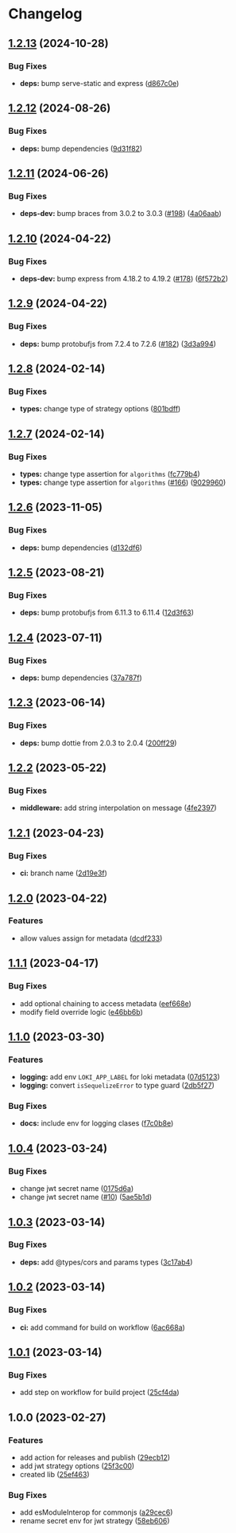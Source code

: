 # Changelog

## [1.2.13](https://github.com/JoshAlexis/utils-abstractions/compare/v1.2.12...v1.2.13) (2024-10-28)


### Bug Fixes

* **deps:** bump serve-static and express ([d867c0e](https://github.com/JoshAlexis/utils-abstractions/commit/d867c0ecfb5c3385014f79724f54fa934ac2ce46))

## [1.2.12](https://github.com/JoshAlexis/utils-abstractions/compare/v1.2.11...v1.2.12) (2024-08-26)


### Bug Fixes

* **deps:** bump dependencies ([9d31f82](https://github.com/JoshAlexis/utils-abstractions/commit/9d31f82d06d36f857683f90978fc90d6ef3e2381))

## [1.2.11](https://github.com/JoshAlexis/utils-abstractions/compare/v1.2.10...v1.2.11) (2024-06-26)


### Bug Fixes

* **deps-dev:** bump braces from 3.0.2 to 3.0.3 ([#198](https://github.com/JoshAlexis/utils-abstractions/issues/198)) ([4a06aab](https://github.com/JoshAlexis/utils-abstractions/commit/4a06aab4067149ecb127417e18be7683a775e7df))

## [1.2.10](https://github.com/JoshAlexis/utils-abstractions/compare/v1.2.9...v1.2.10) (2024-04-22)


### Bug Fixes

* **deps-dev:** bump express from 4.18.2 to 4.19.2 ([#178](https://github.com/JoshAlexis/utils-abstractions/issues/178)) ([6f572b2](https://github.com/JoshAlexis/utils-abstractions/commit/6f572b20fd0680d5f854c5be74d2a63b2bd5250c))

## [1.2.9](https://github.com/JoshAlexis/utils-abstractions/compare/v1.2.8...v1.2.9) (2024-04-22)


### Bug Fixes

* **deps:** bump protobufjs from 7.2.4 to 7.2.6 ([#182](https://github.com/JoshAlexis/utils-abstractions/issues/182)) ([3d3a994](https://github.com/JoshAlexis/utils-abstractions/commit/3d3a9940698051255a3751683c79d03a301d54ec))

## [1.2.8](https://github.com/JoshAlexis/utils-abstractions/compare/v1.2.7...v1.2.8) (2024-02-14)


### Bug Fixes

* **types:** change type of strategy options ([801bdff](https://github.com/JoshAlexis/utils-abstractions/commit/801bdffa7b3ed200a3e85a83a432c51bc9c61739))

## [1.2.7](https://github.com/JoshAlexis/utils-abstractions/compare/v1.2.6...v1.2.7) (2024-02-14)


### Bug Fixes

* **types:** change type assertion for `algorithms` ([fc779b4](https://github.com/JoshAlexis/utils-abstractions/commit/fc779b40245a188373b411863c9cb2cea1821621))
* **types:** change type assertion for `algorithms` ([#166](https://github.com/JoshAlexis/utils-abstractions/issues/166)) ([9029960](https://github.com/JoshAlexis/utils-abstractions/commit/9029960cbb81d6c22efa10e5d813d8f72c9f09c6))

## [1.2.6](https://github.com/JoshAlexis/utils-abstractions/compare/v1.2.5...v1.2.6) (2023-11-05)


### Bug Fixes

* **deps:** bump dependencies ([d132df6](https://github.com/JoshAlexis/utils-abstractions/commit/d132df62ba48a2109c34a9d44de769c02d763d5a))

## [1.2.5](https://github.com/JoshAlexis/utils-abstractions/compare/v1.2.4...v1.2.5) (2023-08-21)


### Bug Fixes

* **deps:** bump protobufjs from 6.11.3 to 6.11.4 ([12d3f63](https://github.com/JoshAlexis/utils-abstractions/commit/12d3f638734988c2ed71afc9d08161b8b91db0a9))

## [1.2.4](https://github.com/JoshAlexis/utils-abstractions/compare/v1.2.3...v1.2.4) (2023-07-11)


### Bug Fixes

* **deps:** bump dependencies ([37a787f](https://github.com/JoshAlexis/utils-abstractions/commit/37a787f3df29bc2876c19ffc8cf1e7e9947d6f42))

## [1.2.3](https://github.com/JoshAlexis/utils-abstractions/compare/v1.2.2...v1.2.3) (2023-06-14)


### Bug Fixes

* **deps:** bump dottie from 2.0.3 to 2.0.4 ([200ff29](https://github.com/JoshAlexis/utils-abstractions/commit/200ff29871add89ca87dc111890fd35538275d6c))

## [1.2.2](https://github.com/JoshAlexis/utils-abstractions/compare/v1.2.1...v1.2.2) (2023-05-22)


### Bug Fixes

* **middleware:** add string interpolation on message ([4fe2397](https://github.com/JoshAlexis/utils-abstractions/commit/4fe239740c905cd7efa3dbca1823c69c849cb9a6))

## [1.2.1](https://github.com/JoshAlexis/utils-abstractions/compare/v1.2.0...v1.2.1) (2023-04-23)


### Bug Fixes

* **ci:** branch name ([2d19e3f](https://github.com/JoshAlexis/utils-abstractions/commit/2d19e3fbac71756a9e48f291fb465912bd322556))

## [1.2.0](https://github.com/JoshAlexis/utils-abstractions/compare/v1.1.1...v1.2.0) (2023-04-22)


### Features

* allow values assign for metadata ([dcdf233](https://github.com/JoshAlexis/utils-abstractions/commit/dcdf23362d3a4d94b57930598bbd0a82c1f0df9c))

## [1.1.1](https://github.com/JoshAlexis/utils-abstractions/compare/v1.1.0...v1.1.1) (2023-04-17)


### Bug Fixes

* add optional chaining to access metadata ([eef668e](https://github.com/JoshAlexis/utils-abstractions/commit/eef668e7271df8a0b98e2d5dd2189da7ed6f76f5))
* modify field override logic ([e46bb6b](https://github.com/JoshAlexis/utils-abstractions/commit/e46bb6b24c7e7f891d44c07d6001399e20cf3826))

## [1.1.0](https://github.com/JoshAlexis/utils-abstractions/compare/v1.0.4...v1.1.0) (2023-03-30)


### Features

* **logging:** add env `LOKI_APP_LABEL` for loki metadata ([07d5123](https://github.com/JoshAlexis/utils-abstractions/commit/07d51237f99be6560ee31e3252e2865894d99af2))
* **logging:** convert `isSequelizeError` to type guard ([2db5f27](https://github.com/JoshAlexis/utils-abstractions/commit/2db5f2732b9e98375b1a501c0d68f1cee54f5710))


### Bug Fixes

* **docs:** include env for logging clases ([f7c0b8e](https://github.com/JoshAlexis/utils-abstractions/commit/f7c0b8e0a321024cb49ab48d2bc093b19900d986))

## [1.0.4](https://github.com/JoshAlexis/utils-abstractions/compare/v1.0.3...v1.0.4) (2023-03-24)


### Bug Fixes

* change jwt secret name ([0175d6a](https://github.com/JoshAlexis/utils-abstractions/commit/0175d6ace6fb87bab6fb5c3904077832439eb35e))
* change jwt secret name ([#10](https://github.com/JoshAlexis/utils-abstractions/issues/10)) ([5ae5b1d](https://github.com/JoshAlexis/utils-abstractions/commit/5ae5b1d35eb6474e32fec9a862c5aee4e36fc88c))

## [1.0.3](https://github.com/JoshAlexis/utils-abstractions/compare/v1.0.2...v1.0.3) (2023-03-14)


### Bug Fixes

* **deps:** add @types/cors and params types ([3c17ab4](https://github.com/JoshAlexis/utils-abstractions/commit/3c17ab4b7c83954d07d2c522513f253d3e653231))

## [1.0.2](https://github.com/JoshAlexis/utils-abstractions/compare/v1.0.1...v1.0.2) (2023-03-14)


### Bug Fixes

* **ci:** add command for build on workflow ([6ac668a](https://github.com/JoshAlexis/utils-abstractions/commit/6ac668a18e933eb159f4047b63e4d1d70fe3d74f))

## [1.0.1](https://github.com/JoshAlexis/utils-abstractions/compare/v1.0.0...v1.0.1) (2023-03-14)


### Bug Fixes

* add step on workflow for build project ([25cf4da](https://github.com/JoshAlexis/utils-abstractions/commit/25cf4daacd27f95a0c9bb7d0a17d5753969a0452))

## 1.0.0 (2023-02-27)


### Features

* add action for releases and publish ([29ecb12](https://github.com/JoshAlexis/utils-abstractions/commit/29ecb12dbb9bf297febe7751eb13881e761c32dd))
* add jwt strategy options ([25f3c00](https://github.com/JoshAlexis/utils-abstractions/commit/25f3c00df1d83fb546d56ad0851bbb393a8d0954))
* created lib ([25ef463](https://github.com/JoshAlexis/utils-abstractions/commit/25ef4630fea635f9a11df85fd9a2955bb10edd26))


### Bug Fixes

* add esModuleInterop for commonjs ([a29cec6](https://github.com/JoshAlexis/utils-abstractions/commit/a29cec610a36c6eec169f10d78f7632f3b7c6578))
* rename secret env for jwt strategy ([58eb606](https://github.com/JoshAlexis/utils-abstractions/commit/58eb60615ba78a59ec0ae498b918dea54ce34434))
